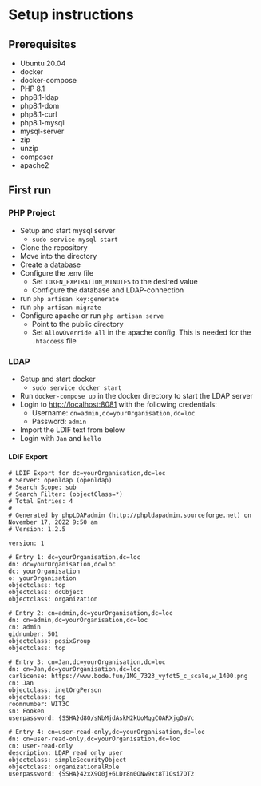 # Setup instructions

## Prerequisites

- Ubuntu 20.04
- docker
- docker-compose
- PHP 8.1
- php8.1-ldap
- php8.1-dom
- php8.1-curl
- php8.1-mysqli
- mysql-server
- zip
- unzip
- composer
- apache2

## First run

### PHP Project

- Setup and start mysql server
  - `sudo service mysql start`
- Clone the repository
- Move into the directory
- Create a database
- Configure the .env file
  - Set `TOKEN_EXPIRATION_MINUTES` to the desired value
  - Configure the database and LDAP-connection
- run `php artisan key:generate`
- run `php artisan migrate`
- Configure apache or run `php artisan serve`
  - Point to the public directory
  - Set `AllowOverride All` in the apache config. This is needed for the `.htaccess` file

### LDAP

- Setup and start docker
  - `sudo service docker start`
- Run `docker-compose up` in the docker directory to start the LDAP server
- Login to <http://localhost:8081> with the following credentials:
  - Username: `cn=admin,dc=yourOrganisation,dc=loc`
  - Password: `admin`
- Import the LDIF text from below
- Login with `Jan` and `hello`

#### LDIF Export

```LDIF
# LDIF Export for dc=yourOrganisation,dc=loc
# Server: openldap (openldap)
# Search Scope: sub
# Search Filter: (objectClass=*)
# Total Entries: 4
#
# Generated by phpLDAPadmin (http://phpldapadmin.sourceforge.net) on November 17, 2022 9:50 am
# Version: 1.2.5

version: 1

# Entry 1: dc=yourOrganisation,dc=loc
dn: dc=yourOrganisation,dc=loc
dc: yourOrganisation
o: yourOrganisation
objectclass: top
objectclass: dcObject
objectclass: organization

# Entry 2: cn=admin,dc=yourOrganisation,dc=loc
dn: cn=admin,dc=yourOrganisation,dc=loc
cn: admin
gidnumber: 501
objectclass: posixGroup
objectclass: top

# Entry 3: cn=Jan,dc=yourOrganisation,dc=loc
dn: cn=Jan,dc=yourOrganisation,dc=loc
carlicense: https://www.bode.fun/IMG_7323_vyfdt5_c_scale,w_1400.png
cn: Jan
objectclass: inetOrgPerson
objectclass: top
roomnumber: WIT3C
sn: Fooken
userpassword: {SSHA}d8O/sNbMjdAskM2kUoMqgCOARXjgOaVc

# Entry 4: cn=user-read-only,dc=yourOrganisation,dc=loc
dn: cn=user-read-only,dc=yourOrganisation,dc=loc
cn: user-read-only
description: LDAP read only user
objectclass: simpleSecurityObject
objectclass: organizationalRole
userpassword: {SSHA}42xX9O0j+6LDr8n0ONw9xt8T1Qsi7OT2
```

